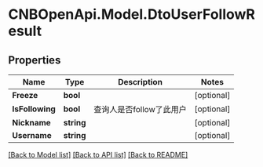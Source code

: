 # CNBOpenApi.Model.DtoUserFollowResult

## Properties

Name | Type | Description | Notes
------------ | ------------- | ------------- | -------------
**Freeze** | **bool** |  | [optional] 
**IsFollowing** | **bool** | 查询人是否follow了此用户 | [optional] 
**Nickname** | **string** |  | [optional] 
**Username** | **string** |  | [optional] 

[[Back to Model list]](../../README.md#documentation-for-models) [[Back to API list]](../../README.md#documentation-for-api-endpoints) [[Back to README]](../../README.md)

